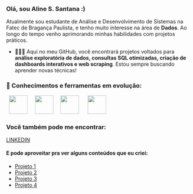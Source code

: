 ### Olá, sou Aline S. Santana :)
Atualmente sou estudante de Análise e Desenvolvimento de Sistemas na Fatec de Bragança Paulista, e tenho muito interesse na área de **Dados**. Ao longo do tempo venho aprimorando minhas habilidades com projetos práticos.

- 👩🏾‍💻 Aqui no meu GitHub, você encontrará projetos voltados para **análise exploratória de dados, consultas SQL otimizadas, criação de dashboards interativos e web scraping**. Estou sempre buscando aprender novas técnicas!

### 🚀 Conhecimentos e ferramentas em evolução:
  
<div style="display: inline">
  
  &nbsp;&nbsp;<img width='50' height='50' src="https://github.com/user-attachments/assets/bd7e8ec7-dc5a-4008-94fc-079ec15af763" />&nbsp;&nbsp;
  &nbsp;&nbsp;<img width='50' height='50' src="https://cdn.jsdelivr.net/gh/devicons/devicon/icons/python/python-original.svg" />&nbsp;&nbsp;
  &nbsp;&nbsp;<img width='50' height='50' src="https://github.com/user-attachments/assets/b15c6223-ab83-4959-8563-44e56dff82ad" />&nbsp;&nbsp;&nbsp;
  &nbsp;&nbsp;<img width='50' height='50' src="https://github.com/user-attachments/assets/bf6eb44d-f9b8-4253-ac89-b727ca3e42dc" />&nbsp;&nbsp;
</div> 



### Você também pode me encontrar:


<div style="display: inline">

<a href="https://www.linkedin.com/in/alinesantana05/">LINKEDIN</a>

</div> 



#### E pode aproveitar pra ver alguns conteúdos que eu criei:
- <a href="caminho">
    Projeto 1
  </a>
- <a href="caminho">
    Projeto 2
  </a>
- <a href="caminho">
    Projeto 3
  </a>
- <a href="caminho">
   Projeto 4
  


